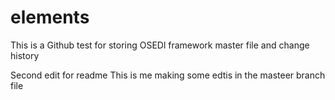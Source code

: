 # elements
This is a Github test for storing OSEDl framework master file and change history

Second edit for readme
This is me making some edtis in the masteer branch file
